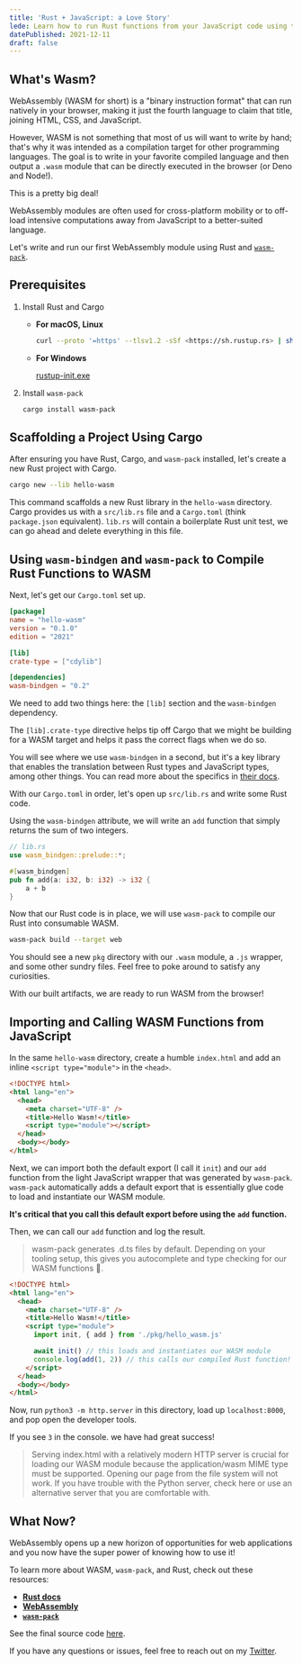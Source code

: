 ```yaml
---
title: 'Rust + JavaScript: a Love Story'
lede: Learn how to run Rust functions from your JavaScript code using the new hotness, WASM
datePublished: 2021-12-11
draft: false
---
```


## What's Wasm?

WebAssembly (WASM for short) is a "binary instruction format" that can run natively in your browser, making it just the fourth language to claim that title, joining HTML, CSS, and JavaScript.

However, WASM is not something that most of us will want to write by hand; that's why it was intended as a compilation target for other programming languages. The goal is to write in your favorite compiled language and then output a `.wasm` module that can be directly executed in the browser (or Deno and Node!).

This is a pretty big deal!

WebAssembly modules are often used for cross-platform mobility or to off-load intensive computations away from JavaScript to a better-suited language.

Let's write and run our first WebAssembly module using Rust and [`wasm-pack`](https://rustwasm.github.io/docs/wasm-pack/introduction.html).

## Prerequisites

1. Install Rust and Cargo

   - **For macOS, Linux**

     ```bash
     curl --proto '=https' --tlsv1.2 -sSf <https://sh.rustup.rs> | sh
     ```

   - **For Windows**

     [rustup-init.exe](https://static.rust-lang.org/rustup/dist/i686-pc-windows-gnu/rustup-init.exe)

2. Install `wasm-pack`

   ```bash
   cargo install wasm-pack
   ```

## Scaffolding a Project Using Cargo

After ensuring you have Rust, Cargo, and `wasm-pack` installed, let's create a new Rust project with Cargo.

```bash
cargo new --lib hello-wasm
```

This command scaffolds a new Rust library in the `hello-wasm` directory. Cargo provides us with a `src/lib.rs` file and a `Cargo.toml` (think `package.json` equivalent). `lib.rs` will contain a boilerplate Rust unit test, we can go ahead and delete everything in this file.

## Using `wasm-bindgen` and `wasm-pack` to Compile Rust Functions to WASM

Next, let's get our `Cargo.toml` set up.

```toml
[package]
name = "hello-wasm"
version = "0.1.0"
edition = "2021"

[lib]
crate-type = ["cdylib"]

[dependencies]
wasm-bindgen = "0.2"
```

We need to add two things here: the `[lib]` section and the `wasm-bindgen` dependency.

The `[lib].crate-type` directive helps tip off Cargo that we might be building for a WASM target and helps it pass the correct flags when we do so.

You will see where we use `wasm-bindgen` in a second, but it's a key library that enables the translation between Rust types and JavaScript types, among other things. You can read more about the specifics in [their docs](https://rustwasm.github.io/wasm-bindgen/).

With our `Cargo.toml` in order, let's open up `src/lib.rs` and write some Rust code.

Using the `wasm-bindgen` attribute, we will write an `add` function that simply returns the sum of two integers.

```rust
// lib.rs
use wasm_bindgen::prelude::*;

#[wasm_bindgen]
pub fn add(a: i32, b: i32) -> i32 {
    a + b
}
```

Now that our Rust code is in place, we will use `wasm-pack` to compile our Rust into consumable WASM.

```bash
wasm-pack build --target web
```

You should see a new `pkg` directory with our `.wasm` module, a `.js` wrapper, and some other sundry files. Feel free to poke around to satisfy any curiosities.

With our built artifacts, we are ready to run WASM from the browser!

## Importing and Calling WASM Functions from JavaScript

In the same `hello-wasm` directory, create a humble `index.html` and add an inline `<script type="module">` in the `<head>`.

```html
<!DOCTYPE html>
<html lang="en">
  <head>
    <meta charset="UTF-8" />
    <title>Hello Wasm!</title>
    <script type="module"></script>
  </head>
  <body></body>
</html>
```

Next, we can import both the default export (I call it `init`) and our `add` function from the light JavaScript wrapper that was generated by `wasm-pack`. `wasm-pack` automatically adds a default export that is essentially glue code to load and instantiate our WASM module.

**It's critical that you call this default export before using the** **`add`** **function.**

Then, we can call our `add` function and log the result.

> wasm-pack generates .d.ts files by default. Depending on your tooling setup, this gives you autocomplete and type checking for our WASM functions 🤯.

```html
<!DOCTYPE html>
<html lang="en">
  <head>
    <meta charset="UTF-8" />
    <title>Hello Wasm!</title>
    <script type="module">
      import init, { add } from './pkg/hello_wasm.js'

      await init() // this loads and instantiates our WASM module
      console.log(add(1, 2)) // this calls our compiled Rust function!
    </script>
  </head>
  <body></body>
</html>
```

Now, run `python3 -m http.server` in this directory, load up `localhost:8000`, and pop open the developer tools.

If you see `3` in the console. we have had great success!

> Serving index.html with a relatively modern HTTP server is crucial for loading our WASM module because the application/wasm MIME type must be supported. Opening our page from the file system will not work. If you have trouble with the Python server, check here or use an alternative server that you are comfortable with.

## What Now?

WebAssembly opens up a new horizon of opportunities for web applications and you now have the super power of knowing how to use it!

To learn more about WASM, `wasm-pack`, and Rust, check out these resources:

- [**Rust docs**](https://www.rust-lang.org/)
- [**WebAssembly**](https://webassembly.org/)
- [**`wasm-pack`**](https://rustwasm.github.io/docs/wasm-pack/)

See the final source code [here](https://github.com/austincrim/hello-wasm).

If you have any questions or issues, feel free to reach out on my [Twitter](https://twitter.com/crim_codes).
